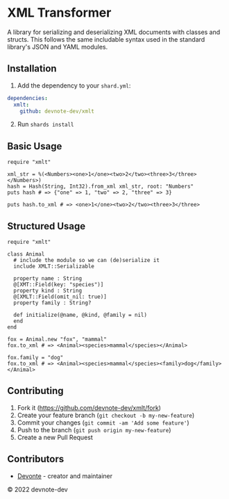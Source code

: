 # XML Transformer
A library for serializing and deserializing XML documents with classes and structs. This follows the same includable syntax used in the standard library's JSON and YAML modules.

## Installation
1. Add the dependency to your `shard.yml`:

```yaml
dependencies:
  xmlt:
    github: devnote-dev/xmlt
```

2. Run `shards install`

## Basic Usage
```crystal
require "xmlt"

xml_str = %(<Numbers><one>1</one><two>2</two><three>3</three></Numbers>)
hash = Hash(String, Int32).from_xml xml_str, root: "Numbers"
puts hash # => {"one" => 1, "two" => 2, "three" => 3}

puts hash.to_xml # => <one>1</one><two>2</two><three>3</three>
```

## Structured Usage
```crystal
require "xmlt"

class Animal
  # include the module so we can (de)serialize it
  include XMLT::Serializable

  property name : String
  @[XMT::Field(key: "species")]
  property kind : String
  @[XMLT::Field(omit_nil: true)]
  property family : String?

  def initialize(@name, @kind, @family = nil)
  end
end

fox = Animal.new "fox", "mammal"
fox.to_xml # => <Animal><species>mammal</species></Animal>

fox.family = "dog"
fox.to_xml # => <Animal><species>mammal</species><family>dog</family></Animal>
```

## Contributing
1. Fork it (<https://github.com/devnote-dev/xmlt/fork>)
2. Create your feature branch (`git checkout -b my-new-feature`)
3. Commit your changes (`git commit -am 'Add some feature'`)
4. Push to the branch (`git push origin my-new-feature`)
5. Create a new Pull Request

## Contributors
- [Devonte](https://github.com/devnote-dev) - creator and maintainer

©️ 2022 devnote-dev
